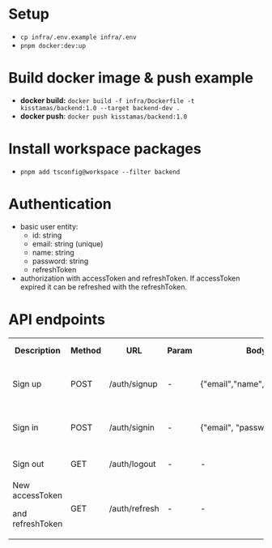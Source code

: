 # Setup
- `cp infra/.env.example infra/.env`
- `pnpm docker:dev:up`

# Build docker image & push example
- **docker build:** ```docker build -f infra/Dockerfile -t kisstamas/backend:1.0 --target backend-dev .```
- **docker push**: ```docker push kisstamas/backend:1.0```

# Install workspace packages
- `pnpm add tsconfig@workspace --filter backend`

# Authentication

- basic user entity:
  - id: string
  - email: string (unique)
  - name: string
  - password: string
  - refreshToken
- authorization with accessToken and refreshToken. If accessToken expired it can be refreshed with the refreshToken.

# API endpoints

<table>
<tr>
<th>Description</th>
<th>Method</th>
<th>URL</th>
<th>Param</th>
<th>Body</th>
<th>Header</th>
<th>Status</th>
<th>Response body</th>
</tr>
<tr>
<td>Sign up</td>
<td>POST</td>
<td>/auth/signup</td>
<td>

\-
</td>
<td>{"email","name","password"}</td>
<td> - </td>
<td>201</td>
<td>{id, name, email, tokens: {accessToken, refreshToken}}</td>
</tr>
<tr>
<td>Sign in</td>
<td>POST</td>
<td>/auth/signin</td>
<td>

\-
</td>
<td>{"email", "password"}</td>
<td> - </td>
<td>200</td>
<td>{id, name, email, tokens: {accessToken, refreshToken}}</td>
</tr>
<tr>
<td>Sign out</td>
<td>GET</td>
<td>/auth/logout</td>
<td>

\-
</td>
<td>

\-
</td>
<td>Bearer {accessToken}</td>
<td>200</td>
<td>
success
</td>
</tr>
<tr>
<td>
New accessToken

and refreshToken
</td>
<td>GET</td>
<td>/auth/refresh</td>
<td>

\-
</td>
<td>

\-
</td>
<td>Bearer {refreshToken}</td>
<td>200</td>
<td>{accessToken, refreshToken}</td>
</tr>
</table>